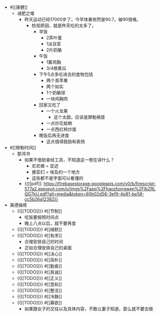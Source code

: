 - #[[康健]]
    - 减肥之难
        - 昨天运动已经17000步了，今早体重依然是90.7，破90很难。
            - 检视原因，就是昨天吃的太多了。
                - 早饭
                    - 2茶叶蛋
                    - 1淡豆浆
                    - 2片奶酪
                - 午饭
                    - 1薰鸡胸
                    - 3/4根黄瓜
                - 下午5点多吃进去的食物包括
                    - 两个青苹果
                    - 两个如实
                    - 1个奶酪球
                    - 一块鸡胸肉
                - 回家又吃了
                    - 一个火龙果 
                        - 这个太甜，应该是罪魁祸首
                    - 一点炒花蛤蜊
                    - 一点西红柿炒蛋
                - 晚饭后再无进食
                    - 这点值得鼓励和表扬
- #[[穆勒时间]]
    - 那鸿书
        - 如果不借助查经工具，不知道这一卷在讲什么？
            - 尼尼微 = 亚述
            - 挪亚们 = 埃及的一个地方
            - 这些都不是字面可以看懂的
        - {{[[pdf]]: https://firebasestorage.googleapis.com/v0/b/firescript-577a2.appspot.com/o/imgs%2Fapp%2Fhaozhongwen%2FIbZRLQG7kU.pdf?alt=media&token=60b02d56-3ef9-4e81-be58-cc5b26a12382}}
- 美德操练
    - {{[[TODO]]}} #[[节制]] 
        - 吃饭要按照时间点
        - 晚上八点以后，就不要再食
    - {{[[TODO]]}} #[[缄默]] 
    - {{[[TODO]]}} #[[有序]] 
        - 合理安排自己的时间
        - 正如合理安排自己的桌面
    - {{[[TODO]]}} #[[决心]] 
    - {{[[TODO]]}} #[[简朴]] 
    - {{[[TODO]]}} #[[勤奋]] 
    - {{[[TODO]]}} #[[真诚]] 
    - {{[[TODO]]}} #[[正义]] 
    - {{[[TODO]]}} #[[宽和]] 
    - {{[[TODO]]}} #[[整洁]] 
    - {{[[TODO]]}} #[[冷静]] 
    - {{[[TODO]]}} #[[寡欲]] 
        - 如果跟女子的交往以及具体内容，不敢让妻子知道，那么就不要去做
